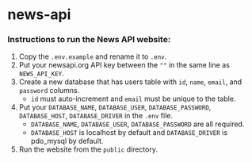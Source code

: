 # news-api

### Instructions to run the News API website:

1. Copy the `.env.example` and rename it to `.env`.
2. Put your newsapi.org API key between the `""` in the same line as `NEWS_API_KEY`.
3. Create a new database that has users table with `id`, `name`, `email`, and `password` columns.
    - `id` must auto-increment and `email` must be unique to the table.
4. Put your `DATABASE_NAME`, `DATABASE_USER`, `DATABASE_PASSWORD`, `DATABASE_HOST`, `DATABASE_DRIVER` in the `.env`
   file.
    - `DATABASE_NAME`, `DATABASE_USER`, `DATABASE_PASSWORD` are all required.
    - `DATABASE_HOST` is localhost by default and `DATABASE_DRIVER` is pdo_mysql by default.
5. Run the website from the `public` directory.